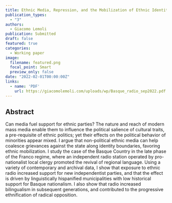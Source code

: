 ```yaml
---
title: Ethnic Media, Repression, and the Mobilization of Ethnic Identity
publication_types:
  - "3"
authors:
  - Giacomo Lemoli
publication: Submitted
draft: false
featured: true
categories:
  - Working paper
image:
  filename: featured.png
  focal_point: Smart
  preview_only: false
date: "2022-02-01T00:00:00Z"
links:
  - name: 'PDF'
    url: https://giacomolemoli.com/uploads/wp/Basque_radio_sep2022.pdf
---
```


## Abstract

Can media fuel support for ethnic parties? The nature and reach of modern mass media enable them to influence the political salience of cultural traits, a pre-requisite of ethnic politics; yet their effects on the political behavior of minorities appear mixed. I argue that non-political ethnic media can help coalesce grievances against the state along identity boundaries, favoring ethnic mobilization. I study the case of the Basque Country in the late phase of the Franco regime, where an independent radio station operated by pro-nationalist local clergy promoted the revival of regional language. Using a variety of contemporary and archival data, I show that exposure to ethnic radio increased support for new independentist parties, and that the effect is driven by linguistically hispanified municipalities with low historical support for Basque nationalism. I also show that radio increased bilingualism in subsequent generations, and contributed to the progressive ethnification of radical opposition.

